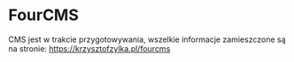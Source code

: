 # FourCMS
CMS jest w trakcie przygotowywania, wszelkie informacje zamieszczone są na stronie:
https://krzysztofzylka.pl/fourcms
